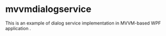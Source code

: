 mvvmdialogservice
=================

This is an example of dialog service implementation in MVVM-based WPF application
.